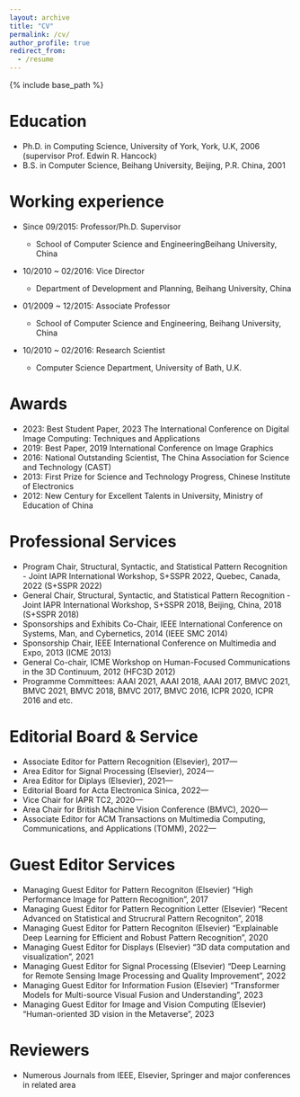 ```yaml
---
layout: archive
title: "CV"
permalink: /cv/
author_profile: true
redirect_from:
  - /resume
---
```


{% include base_path %}

Education
======
* Ph.D. in Computing Science, University of York, York, U.K, 2006 (supervisor Prof. Edwin R. Hancock)
* B.S. in Computer Science, Beihang University, Beijing, P.R. China, 2001

Working experience
======
* Since 09/2015: Professor/Ph.D. Supervisor
  * School of Computer Science and EngineeringBeihang University, China 

* 10/2010 ~ 02/2016: Vice Director
  * Department of Development and Planning, Beihang University, China

* 01/2009 ~ 12/2015: Associate Professor
  * School of Computer Science and Engineering, Beihang University, China

* 10/2010 ~ 02/2016: Research Scientist
  * Computer Science Department, University of Bath, U.K.
  
Awards
======
* 2023: Best Student Paper, 2023 The International Conference on Digital Image Computing: Techniques and Applications
* 2019: Best Paper, 2019 International Conference on Image Graphics
* 2016: National Outstanding Scientist, The China Association for Science and Technology (CAST)
* 2013: First Prize for Science and Technology Progress, Chinese Institute of Electronics
* 2012: New Century for Excellent Talents in University, Ministry of Education of China

Professional Services
======
* Program Chair, Structural, Syntactic, and Statistical Pattern Recognition - Joint IAPR International Workshop, S+SSPR 2022, Quebec, Canada, 2022 (S+SSPR 2022)
* General Chair, Structural, Syntactic, and Statistical Pattern Recognition - Joint IAPR International Workshop, S+SSPR 2018, Beijing, China, 2018 (S+SSPR 2018)
* Sponsorships and Exhibits Co-Chair, IEEE International Conference on Systems, Man, and Cybernetics, 2014 (IEEE SMC 2014)
* Sponsorship Chair, IEEE International Conference on Multimedia and Expo, 2013 (ICME 2013)
* General Co-chair, ICME Workshop on Human-Focused Communications in the 3D Continuum, 2012 (HFC3D 2012)
* Programme Committees: AAAI 2021, AAAI 2018, AAAI 2017, BMVC 2021, BMVC 2021, BMVC 2018, BMVC 2017, BMVC 2016, ICPR 2020, ICPR 2016 and etc.
  
Editorial Board & Service
======
* Associate Editor for Pattern Recognition (Elsevier), 2017—
* Area Editor for Signal Processing (Elsevier), 2024—
* Area Editor for Diplays (Elsevier), 2021—
* Editorial Board for Acta Electronica Sinica, 2022—
* Vice Chair for IAPR TC2, 2020—
* Area Chair for British Machine Vision Conference (BMVC), 2020—
* Associate Editor for ACM Transactions on Multimedia Computing, Communications, and Applications (TOMM), 2022—
  
Guest Editor Services
======
* Managing Guest Editor for Pattern Recogniton (Elsevier) “High Performance Image for Pattern Recognition”, 2017
* Managing Guest Editor for Pattern Recognition Letter (Elsevier) “Recent Advanced on Statistical and Strucrural Pattern Recogniton”, 2018
* Managing Guest Editor for Pattern Recogniton (Elsevier) “Explainable Deep Learning for Efficient and Robust Pattern Recognition”, 2020
* Managing Guest Editor for Displays (Elsevier) “3D data computation and visualization”, 2021
* Managing Guest Editor for Signal Processing (Elsevier) “Deep Learning for Remote Sensing Image Processing and Quality Improvement”, 2022
* Managing Guest Editor for Information Fusion (Elsevier) “Transformer Models for Multi-source Visual Fusion and Understanding”, 2023
* Managing Guest Editor for Image and Vision Computing (Elsevier) “Human-oriented 3D vision in the Metaverse”, 2023
 
Reviewers
======
* Numerous Journals from IEEE, Elsevier, Springer and major conferences in related area
